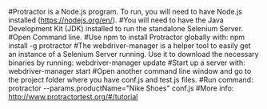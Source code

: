 #Protractor is a Node.js program. To run, you will need to have Node.js installed  (https://nodejs.org/en/).
#You will need to have the Java Development Kit (JDK) installed to run the standalone Selenium Server.
#Open Command line.
#Use npm to install Protractor globally with:  npm install -g protractor
#The webdriver-manager is a helper tool to easily get an instance of a Selenium Server running. Use it to download the necessary binaries by running:  webdriver-manager update
#Start up a server with: webdriver-manager start
#Open another command line window and go to the project folder where you have conf.js and test.js files.
#Run command: protractor --params.productName="Nike Shoes" conf.js
#More info: http://www.protractortest.org/#/tutorial
